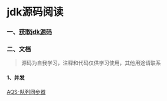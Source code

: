 # jdk源码阅读

### 一、[获取jdk源码](doc/source.md)

### 二、文档
>  源码为自我学习，注释和代码仅供学习使用，其他用途请联系

#### 1、并发
 [AQS-队列同步器](doc/并发/AQS.md)

